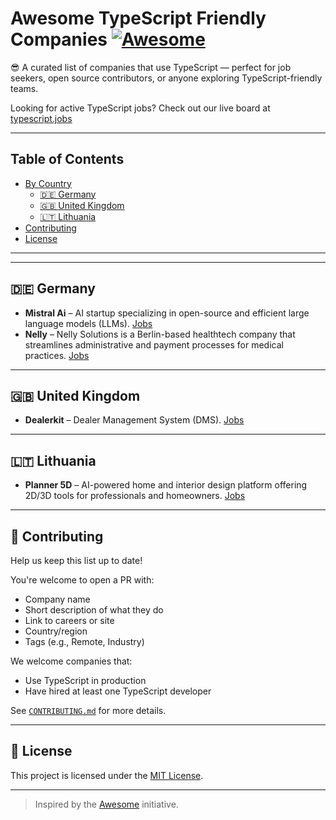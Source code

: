 # Awesome TypeScript Friendly Companies [![Awesome](https://awesome.re/badge.svg)](https://awesome.re)

😎 A curated list of companies that use TypeScript — perfect for job seekers, open source contributors, or anyone exploring TypeScript-friendly teams.

Looking for active TypeScript jobs? Check out our live board at [typescript.jobs](https://typescript.jobs)

---

## Table of Contents

<!-- - [Remote-Friendly](#remote-friendly) -->
- [By Country](#by-country)
  <!-- - [🇺🇸 United States](#united-states) -->
  - [🇩🇪 Germany](#germany)
  - [🇬🇧 United Kingdom](#united-kingdom)
  - [🇱🇹 Lithuania](##lithuania)
- [Contributing](#contributing)
- [License](#license)

---

<!-- ## 🌍 Remote-Friendly

- **Vercel** – Frontend hosting platform, uses TypeScript across the stack. [Careers](https://vercel.com/careers)
- **Supabase** – Open-source Firebase alternative. TypeScript from top to bottom. [Website](https://supabase.com)

--- -->

<!-- ## 🇺🇸 United States

- **Stripe** – Fintech giant, TypeScript used heavily in frontend/backend. [Jobs](https://stripe.com/jobs)
- **Turborepo (by Vercel)** – Monorepo build tool, written in TypeScript. [GitHub](https://github.com/vercel/turbo) -->

---

## 🇩🇪 Germany

- **Mistral Ai** – AI startup specializing in open-source and efficient large language models (LLMs). [Jobs](https://jobs.lever.co/mistral)
- **Nelly** – Nelly Solutions is a Berlin-based healthtech company that streamlines administrative and payment processes for medical practices. [Jobs](https://jobs.lever.co/nelly)

---

## 🇬🇧 United Kingdom

- **Dealerkit** – Dealer Management System (DMS). [Jobs](https://dealerkit.notion.site/ebd/1e20535d9ce0802e8f07f4a962201d0d)

---

## 🇱🇹 Lithuania

- **Planner 5D** – AI-powered home and interior design platform offering 2D/3D tools for professionals and homeowners. [Jobs](https://jobs.lever.co/planner5d)

---

## 🤝 Contributing

Help us keep this list up to date!

You're welcome to open a PR with:

- Company name
- Short description of what they do
- Link to careers or site
- Country/region
- Tags (e.g., Remote, Industry)

We welcome companies that:
- Use TypeScript in production
- Have hired at least one TypeScript developer

See [`CONTRIBUTING.md`](CONTRIBUTING.md) for more details.

---

## 📄 License

This project is licensed under the [MIT License](LICENSE).

---

> Inspired by the [Awesome](https://github.com/sindresorhus/awesome) initiative.